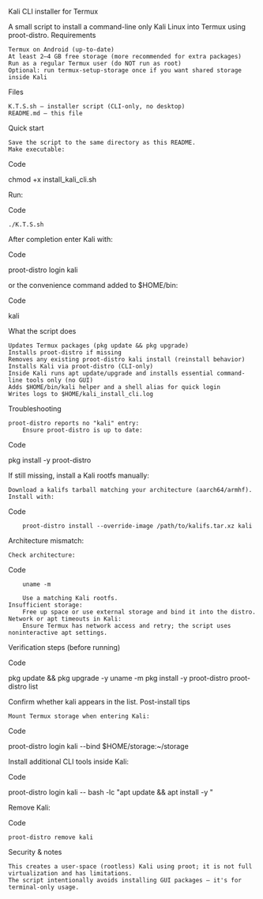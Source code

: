 Kali CLI installer for Termux

A small script to install a command-line only Kali Linux into Termux using proot-distro.
Requirements

    Termux on Android (up-to-date)
    At least 2–4 GB free storage (more recommended for extra packages)
    Run as a regular Termux user (do NOT run as root)
    Optional: run termux-setup-storage once if you want shared storage inside Kali

Files

    K.T.S.sh — installer script (CLI-only, no desktop)
    README.md — this file

Quick start

    Save the script to the same directory as this README.
    Make executable:

Code

chmod +x install_kali_cli.sh

Run:

Code

    ./K.T.S.sh

After completion enter Kali with:

Code

proot-distro login kali

or the convenience command added to $HOME/bin:

Code

kali

What the script does

    Updates Termux packages (pkg update && pkg upgrade)
    Installs proot-distro if missing
    Removes any existing proot-distro kali install (reinstall behavior)
    Installs Kali via proot-distro (CLI-only)
    Inside Kali runs apt update/upgrade and installs essential command-line tools only (no GUI)
    Adds $HOME/bin/kali helper and a shell alias for quick login
    Writes logs to $HOME/kali_install_cli.log

Troubleshooting

    proot-distro reports no "kali" entry:
        Ensure proot-distro is up to date:

Code

pkg install -y proot-distro

If still missing, install a Kali rootfs manually:

    Download a kalifs tarball matching your architecture (aarch64/armhf).
    Install with:

Code

        proot-distro install --override-image /path/to/kalifs.tar.xz kali

Architecture mismatch:

    Check architecture:

Code

        uname -m

        Use a matching Kali rootfs.
    Insufficient storage:
        Free up space or use external storage and bind it into the distro.
    Network or apt timeouts in Kali:
        Ensure Termux has network access and retry; the script uses noninteractive apt settings.

Verification steps (before running)

Code

pkg update && pkg upgrade -y
uname -m
pkg install -y proot-distro
proot-distro list

Confirm whether kali appears in the list.
Post-install tips

    Mount Termux storage when entering Kali:

Code

proot-distro login kali --bind $HOME/storage:~/storage

Install additional CLI tools inside Kali:

Code

proot-distro login kali -- bash -lc "apt update && apt install -y <packages>"

Remove Kali:

Code

    proot-distro remove kali

Security & notes

    This creates a user-space (rootless) Kali using proot; it is not full virtualization and has limitations.
    The script intentionally avoids installing GUI packages — it's for terminal-only usage.

